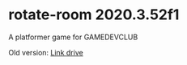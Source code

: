 # rotate-room 2020.3.52f1
A platformer game for GAMEDEVCLUB

Old version: [Link drive](https://drive.google.com/drive/folders/1Y2JCkkjY9gXFVlJv2Syy66ho7MOnMEtV?usp=sharing)

